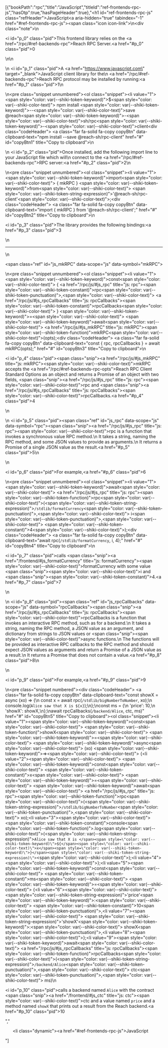 [{"bookPath":"rpc","title":"JavaScript","titleId":"ref-frontends-rpc-js","hasOtp":true,"hasPageHeader":true},"<h1 id=\"ref-frontends-rpc-js\" class=\"refHeader\">JavaScript<a aria-hidden=\"true\" tabindex=\"-1\" href=\"#ref-frontends-rpc-js\"><span class=\"icon icon-link\"></span></a></h1>\n<div class=\"note\">\n  <p><i id=\"p_0\" class=\"pid\"></i>This frontend library relies on the <a href=\"/rpc/#ref-backends-rpc\">Reach RPC Server</a>.<a href=\"#p_0\" class=\"pid\">0</a></p>\n</div>\n<p>\n  <i id=\"p_1\" class=\"pid\"></i>A <a href=\"https://www.javascript.com\" target=\"_blank\">JavaScript</a> client library for the\n  <a href=\"/rpc/#ref-backends-rpc\">Reach RPC protocol</a> may be installed by running:<a href=\"#p_1\" class=\"pid\">1</a>\n</p>\n<pre class=\"snippet unnumbered\"><ol class=\"snippet\"><li value=\"1\"><span style=\"color: var(--shiki-token-keyword)\">$</span><span style=\"color: var(--shiki-color-text)\"> npm install </span><span style=\"color: var(--shiki-token-keyword)\">--</span><span style=\"color: var(--shiki-color-text)\">save @reach</span><span style=\"color: var(--shiki-token-keyword)\">-</span><span style=\"color: var(--shiki-color-text)\">sh/rpc</span><span style=\"color: var(--shiki-token-keyword)\">-</span><span style=\"color: var(--shiki-color-text)\">client</span></li></ol><div class=\"codeHeader\">&nbsp;<a class=\"far fa-solid fa-copy copyBtn\" data-clipboard-text=\"npm install --save @reach-sh/rpc-client\" href=\"#\" id=\"copyBtn1\" title=\"Copy to clipboard\"></a></div></pre>\n<p>\n  <i id=\"p_2\" class=\"pid\"></i>Once installed, add the following import line to your JavaScript file which will\n  connect to the <a href=\"/rpc/#ref-backends-rpc\">RPC server</a>:<a href=\"#p_2\" class=\"pid\">2</a>\n</p>\n<pre class=\"snippet unnumbered\"><ol class=\"snippet\"><li value=\"1\"><span style=\"color: var(--shiki-token-keyword)\">import</span><span style=\"color: var(--shiki-color-text)\"> { mkRPC } </span><span style=\"color: var(--shiki-token-keyword)\">from</span><span style=\"color: var(--shiki-color-text)\"> </span><span style=\"color: var(--shiki-token-string-expression)\">'@reach-sh/rpc-client'</span><span style=\"color: var(--shiki-color-text)\">;</span></li></ol><div class=\"codeHeader\">&nbsp;<a class=\"far fa-solid fa-copy copyBtn\" data-clipboard-text=\"import { mkRPC } from '@reach-sh/rpc-client';\" href=\"#\" id=\"copyBtn2\" title=\"Copy to clipboard\"></a></div></pre>\n<p><i id=\"p_3\" class=\"pid\"></i>The library provides the following bindings:<a href=\"#p_3\" class=\"pid\">3</a></p>\n<hr>\n<p><span class=\"ref\" id=\"js_mkRPC\" data-scope=\"js\" data-symbol=\"mkRPC\"></span></p>\n<pre class=\"snippet unnumbered\"><ol class=\"snippet\"><li value=\"1\"><span style=\"color: var(--shiki-token-keyword)\">const</span><span style=\"color: var(--shiki-color-text)\"> { </span><a href=\"/rpc/js/#js_rpc\" title=\"js: rpc\"><span style=\"color: var(--shiki-token-constant)\">rpc</span></a><span style=\"color: var(--shiki-token-punctuation)\">,</span><span style=\"color: var(--shiki-color-text)\"> </span><a href=\"/rpc/js/#js_rpcCallbacks\" title=\"js: rpcCallbacks\"><span style=\"color: var(--shiki-token-constant)\">rpcCallbacks</span></a><span style=\"color: var(--shiki-color-text)\"> } </span><span style=\"color: var(--shiki-token-keyword)\">=</span><span style=\"color: var(--shiki-color-text)\"> </span><span style=\"color: var(--shiki-token-keyword)\">await</span><span style=\"color: var(--shiki-color-text)\"> </span><a href=\"/rpc/js/#js_mkRPC\" title=\"js: mkRPC\"><span style=\"color: var(--shiki-token-function)\">mkRPC</span></a><span style=\"color: var(--shiki-color-text)\">(opts);</span></li></ol><div class=\"codeHeader\">&nbsp;<a class=\"far fa-solid fa-copy copyBtn\" data-clipboard-text=\"const { rpc, rpcCallbacks } = await mkRPC(opts);\" href=\"#\" id=\"copyBtn3\" title=\"Copy to clipboard\"></a></div></pre>\n<p><i id=\"p_4\" class=\"pid\"></i><span class=\"snip\"><a href=\"/rpc/js/#js_mkRPC\" title=\"js: mkRPC\"><span style=\"color: var(--shiki-color-text)\">mkRPC</span></a></span> accepts the <a href=\"/rpc/#ref-backends-rpc-opts\">Reach RPC Client Standard Options</a> as an object and returns a Promise of an object with two fields, <span class=\"snip\"><a href=\"/rpc/js/#js_rpc\" title=\"js: rpc\"><span style=\"color: var(--shiki-color-text)\">rpc</span></a></span> and <span class=\"snip\"><a href=\"/rpc/js/#js_rpcCallbacks\" title=\"js: rpcCallbacks\"><span style=\"color: var(--shiki-color-text)\">rpcCallbacks</span></a></span>.<a href=\"#p_4\" class=\"pid\">4</a></p>\n<p>\n  <i id=\"p_5\" class=\"pid\"></i><span class=\"ref\" id=\"js_rpc\" data-scope=\"js\" data-symbol=\"rpc\"></span><span class=\"snip\"><a href=\"/rpc/js/#js_rpc\" title=\"js: rpc\"><span style=\"color: var(--shiki-color-text)\">rpc</span></a></span> is a function that invokes a synchronous value RPC method.\n  It takes a string, naming the RPC method, and some JSON values to provide as arguments.\n  It returns a Promise of a single JSON value as the result.<a href=\"#p_5\" class=\"pid\">5</a>\n</p>\n<p><i id=\"p_6\" class=\"pid\"></i>For example,<a href=\"#p_6\" class=\"pid\">6</a></p>\n<pre class=\"snippet unnumbered\"><ol class=\"snippet\"><li value=\"1\"><span style=\"color: var(--shiki-token-keyword)\">await</span><span style=\"color: var(--shiki-color-text)\"> </span><a href=\"/rpc/js/#js_rpc\" title=\"js: rpc\"><span style=\"color: var(--shiki-token-function)\">rpc</span></a><span style=\"color: var(--shiki-color-text)\">(</span><span style=\"color: var(--shiki-token-string-expression)\">`/stdlib/formatCurrency`</span><span style=\"color: var(--shiki-token-punctuation)\">,</span><span style=\"color: var(--shiki-color-text)\"> i</span><span style=\"color: var(--shiki-token-punctuation)\">,</span><span style=\"color: var(--shiki-color-text)\"> </span><span style=\"color: var(--shiki-token-constant)\">4</span><span style=\"color: var(--shiki-color-text)\">);</span></li></ol><div class=\"codeHeader\">&nbsp;<a class=\"far fa-solid fa-copy copyBtn\" data-clipboard-text=\"await rpc(`/stdlib/formatCurrency`, i, 4);\" href=\"#\" id=\"copyBtn4\" title=\"Copy to clipboard\"></a></div></pre>\n<p><i id=\"p_7\" class=\"pid\"></i>calls <span class=\"snip\"><a href=\"/frontend/#js_formatCurrency\" title=\"js: formatCurrency\"><span style=\"color: var(--shiki-color-text)\">formatCurrency</span></a></span> with some value <span class=\"snip\"><span style=\"color: var(--shiki-color-text)\">i</span></span> and <span class=\"snip\"><span style=\"color: var(--shiki-token-constant)\">4</span></span>.<a href=\"#p_7\" class=\"pid\">7</a></p>\n<p>\n  <i id=\"p_8\" class=\"pid\"></i><span class=\"ref\" id=\"js_rpcCallbacks\" data-scope=\"js\" data-symbol=\"rpcCallbacks\"></span><span class=\"snip\"><a href=\"/rpc/js/#js_rpcCallbacks\" title=\"js: rpcCallbacks\"><span style=\"color: var(--shiki-color-text)\">rpcCallbacks</span></a></span> is a function that invokes an interactive RPC method, such as for a backend.\n  It takes a string, naming the RPC method, a JSON value as an argument, and dictionary from strings to JSON values or <span class=\"snip\"><span style=\"color: var(--shiki-color-text)\">async</span></span> functions.\n  The functions will be provided as interactive RPC callbacks to the RPC method and should expect JSON values as arguments and return a Promise of a JSON value as a result.\n  It returns a Promise that does not contain a value.<a href=\"#p_8\" class=\"pid\">8</a>\n</p>\n<p><i id=\"p_9\" class=\"pid\"></i>For example,<a href=\"#p_9\" class=\"pid\">9</a></p>\n<pre class=\"snippet numbered\"><div class=\"codeHeader\">&nbsp;<a class=\"far fa-solid fa-copy copyBtn\" data-clipboard-text=\"const showX = async (xo) => {\n  const x = await rpc(`/stdlib/bigNumberToNumber`, xo);\n  console.log(`Alice saw that X is ${x}`);\n};\nconst ms = {\n  'price': 10,\n  'showX': showX,\n};\nawait rpcCallbacks(`/backend/Alice`, ctc, ms)\" href=\"#\" id=\"copyBtn5\" title=\"Copy to clipboard\"></a></div><ol class=\"snippet\"><li value=\"1\"><span style=\"color: var(--shiki-token-keyword)\">const</span><span style=\"color: var(--shiki-color-text)\"> </span><span style=\"color: var(--shiki-token-function)\">showX</span><span style=\"color: var(--shiki-color-text)\"> </span><span style=\"color: var(--shiki-token-keyword)\">=</span><span style=\"color: var(--shiki-color-text)\"> </span><span style=\"color: var(--shiki-token-keyword)\">async</span><span style=\"color: var(--shiki-color-text)\"> (xo) </span><span style=\"color: var(--shiki-token-keyword)\">=&gt;</span><span style=\"color: var(--shiki-color-text)\"> {</span></li><li value=\"2\"><span style=\"color: var(--shiki-color-text)\">  </span><span style=\"color: var(--shiki-token-keyword)\">const</span><span style=\"color: var(--shiki-color-text)\"> </span><span style=\"color: var(--shiki-token-constant)\">x</span><span style=\"color: var(--shiki-color-text)\"> </span><span style=\"color: var(--shiki-token-keyword)\">=</span><span style=\"color: var(--shiki-color-text)\"> </span><span style=\"color: var(--shiki-token-keyword)\">await</span><span style=\"color: var(--shiki-color-text)\"> </span><a href=\"/rpc/js/#js_rpc\" title=\"js: rpc\"><span style=\"color: var(--shiki-token-function)\">rpc</span></a><span style=\"color: var(--shiki-color-text)\">(</span><span style=\"color: var(--shiki-token-string-expression)\">`/stdlib/bigNumberToNumber`</span><span style=\"color: var(--shiki-token-punctuation)\">,</span><span style=\"color: var(--shiki-color-text)\"> xo);</span></li><li value=\"3\"><span style=\"color: var(--shiki-color-text)\">  </span><span style=\"color: var(--shiki-token-constant)\">console</span><span style=\"color: var(--shiki-token-function)\">.log</span><span style=\"color: var(--shiki-color-text)\">(</span><span style=\"color: var(--shiki-token-string-expression)\">`Alice saw that X is </span><span style=\"color: var(--shiki-token-keyword)\">${</span><span style=\"color: var(--shiki-color-text)\">x</span><span style=\"color: var(--shiki-token-keyword)\">}</span><span style=\"color: var(--shiki-token-string-expression)\">`</span><span style=\"color: var(--shiki-color-text)\">);</span></li><li value=\"4\"><span style=\"color: var(--shiki-color-text)\">};</span></li><li value=\"5\"><span style=\"color: var(--shiki-token-keyword)\">const</span><span style=\"color: var(--shiki-color-text)\"> </span><span style=\"color: var(--shiki-token-constant)\">ms</span><span style=\"color: var(--shiki-color-text)\"> </span><span style=\"color: var(--shiki-token-keyword)\">=</span><span style=\"color: var(--shiki-color-text)\"> {</span></li><li value=\"6\"><span style=\"color: var(--shiki-color-text)\">  </span><span style=\"color: var(--shiki-token-string-expression)\">'price'</span><span style=\"color: var(--shiki-token-keyword)\">:</span><span style=\"color: var(--shiki-color-text)\"> </span><span style=\"color: var(--shiki-token-constant)\">10</span><span style=\"color: var(--shiki-token-punctuation)\">,</span></li><li value=\"7\"><span style=\"color: var(--shiki-color-text)\">  </span><span style=\"color: var(--shiki-token-string-expression)\">'showX'</span><span style=\"color: var(--shiki-token-keyword)\">:</span><span style=\"color: var(--shiki-color-text)\"> showX</span><span style=\"color: var(--shiki-token-punctuation)\">,</span></li><li value=\"8\"><span style=\"color: var(--shiki-color-text)\">};</span></li><li value=\"9\"><span style=\"color: var(--shiki-token-keyword)\">await</span><span style=\"color: var(--shiki-color-text)\"> </span><a href=\"/rpc/js/#js_rpcCallbacks\" title=\"js: rpcCallbacks\"><span style=\"color: var(--shiki-token-function)\">rpcCallbacks</span></a><span style=\"color: var(--shiki-color-text)\">(</span><span style=\"color: var(--shiki-token-string-expression)\">`/backend/Alice`</span><span style=\"color: var(--shiki-token-punctuation)\">,</span><span style=\"color: var(--shiki-color-text)\"> ctc</span><span style=\"color: var(--shiki-token-punctuation)\">,</span><span style=\"color: var(--shiki-color-text)\"> ms)</span></li></ol></pre>\n<p><i id=\"p_10\" class=\"pid\"></i>calls a backend named <code>Alice</code> with the contract <span class=\"snip\"><a href=\"/frontend/#js_ctc\" title=\"js: ctc\"><span style=\"color: var(--shiki-color-text)\">ctc</span></a></span> and a value named <code>price</code> and a method named <code>showX</code> that prints out a result from the Reach backend.<a href=\"#p_10\" class=\"pid\">10</a></p>","<ul><li class=\"dynamic\"><a href=\"#ref-frontends-rpc-js\">JavaScript</a></li></ul>"]